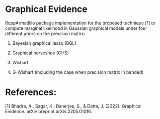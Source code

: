 # Graphical Evidence
RcppArmadillo package implementation for the proposed technique [1] to compute marginal likelihood in Gaussian graphical models under four different priors on the precision matirx:

1. Bayesian graphical lasso (BGL)

2. Graphical horseshoe (GHS)

3. Wishart

4. G-Wishart (including the case when precision matrix in banded)


# References:
[1] Bhadra, A., Sagar, K., Banerjee, S., & Datta, J. (2022). Graphical Evidence. arXiv preprint arXiv:2205.01016.
